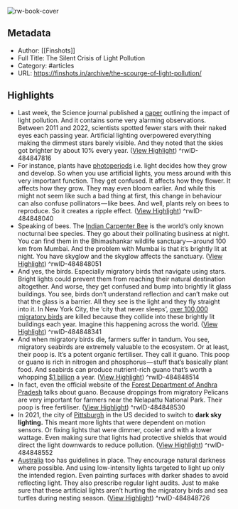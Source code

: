 ![rw-book-cover](https://cdn.finshots.app/images/2023/01/Finshots--12043-01.png)

## Metadata
- Author: [[Finshots]]
- Full Title: The Silent Crisis of Light Pollution
- Category: #articles
- URL: https://finshots.in/archive/the-scourge-of-light-pollution/

## Highlights
- Last week, the Science journal published a [paper](https://acrobat.adobe.com/link/review?uri=urn:aaid:scds:US:6032e88f-8ace-3cbd-839e-b92a8a9f80fa) outlining the impact of light pollution. And it contains some very alarming observations. Between 2011 and 2022, scientists spotted fewer stars with their naked eyes each passing year. Artificial lighting overpowered everything making the dimmest stars barely visible. And they noted that the skies got brighter by about 10% every year. ([View Highlight](https://read.readwise.io/read/01gtgdww0b0wkvwsjfmm2emkm1))
^rwID-484847816
- For instance, plants have [photoperiods](https://www.downtoearth.org.in/blog/pollution/switch-it-off-how-light-pollution-disorients-ecosystems-78631#:~:text=Broadly%20speaking%2C%20light%20pollution%20affects,the%20photoperiods%20of%20these%20plants.) i.e. light decides how they grow and develop. So when you use artificial lights, you mess around with this very important function. They get confused. It affects how they flower. It affects how they grow. They may even bloom earlier. And while this might not seem like such a bad thing at first, this change in behaviour can also confuse pollinators — like bees. And well, plants rely on bees to reproduce. So it creates a ripple effect. ([View Highlight](https://read.readwise.io/read/01gtgdywb5xet109wpx94mn4x5))
^rwID-484848040
- Speaking of bees. The [Indian Carpenter Bee](https://carboncopy.info/lurking-in-the-dark-light-pollution/) is the world’s only known nocturnal bee species. They go about their pollinating business at night. You can find them in the Bhimashankar wildlife sanctuary — around 100 km from Mumbai. And the problem with Mumbai is that it’s brightly lit at night. You have skyglow and the skyglow affects the sanctuary. ([View Highlight](https://read.readwise.io/read/01gtgdza5j854a8eyc8c78mvwt))
^rwID-484848051
- And yes, the birds. Especially migratory birds that navigate using stars. Bright lights could prevent them from reaching their natural destination altogether. And worse, they get confused and bump into brightly lit glass buildings. You see, birds don’t understand reflection and can’t make out that the glass is a barrier. All they see is the light and they fly straight into it. In New York City, the ‘city that never sleeps’, [over 100,000 migratory birds](https://nycaudubon.org/our-work/conservation/project-safe-flight) are killed because they collide into these brightly lit buildings each year. Imagine this happening across the world. ([View Highlight](https://read.readwise.io/read/01gtge17ec73860w9e4cs9ek6e))
^rwID-484848341
- And when migratory birds die, farmers suffer in tandum. You see, migratory seabirds are extremely valuable to the ecosystem. Or at least, their poop is. It’s a potent organic fertiliser. They call it guano. This poop or guano is rich in nitrogen and phosphorus — stuff that’s basically plant food. And seabirds can produce nutrient-rich guano that’s worth a whopping [$1 billion](https://www.earth.com/news/economic-value-of-seabird-poop-exceeds-1-billion-annually/) a year. ([View Highlight](https://read.readwise.io/read/01gtge1nc1g28874d2nrdsapg6))
^rwID-484848514
- In fact, even the official website of the [Forest Department of Andhra Pradesh](http://forests.ap.gov.in/nelapattu.php) talks about guano. Because droppings from migratory Pelicans are very important for farmers near the Nelapattu National Park. Their poop is free fertiliser. ([View Highlight](https://read.readwise.io/read/01gtge2057qrymsxvkr7x628zc))
^rwID-484848530
- In 2021, the city of [Pittsburgh](https://www.cmu.edu/news/stories/archives/2021/september/light-pollution-ordinance.html) in the US decided to switch to **dark sky lighting.** This meant more lights that were dependent on motion sensors. Or fixing lights that were dimmer, cooler and with a lower wattage. Even making sure that lights had protective shields that would direct the light downwards to reduce pollution. ([View Highlight](https://read.readwise.io/read/01gtge2p9krt0a4zvre7vn157b))
^rwID-484848552
- [Australia](https://www.dcceew.gov.au/sites/default/files/documents/national-light-pollution-guidelines-wildlife.pdf) too has guidelines in place. They encourage natural darkness where possible. And using low-intensity lights targeted to light up only the intended region. Even painting surfaces with darker shades to avoid reflecting light. They also prescribe regular light audits. Just to make sure that these artificial lights aren’t hurting the migratory birds and sea turtles during nesting season. ([View Highlight](https://read.readwise.io/read/01gtge378qj9fpr479wh9wh05h))
^rwID-484848726
